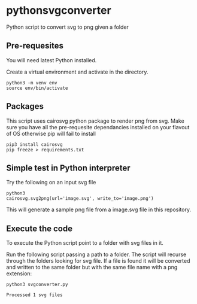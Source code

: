 # pythonsvgconverter

Python script to convert svg to png given a folder

## Pre-requesites

You will need latest Python installed.

Create a virtual environment and activate in the directory.

```
python3 -m venv env
source env/bin/activate
```

## Packages

This script uses cairosvg python package to render png from svg.
Make sure you have all the pre-requesite dependancies installed on
your flavout of OS otherwise pip will fail to install

```
pip3 install cairosvg
pip freeze > requirements.txt
```

## Simple test in Python interpreter

Try the following on an input svg file

```
python3
cairosvg.svg2png(url='image.svg', write_to='image.png')
```

This will generate a sample png file from a image.svg file in this repository.

## Execute the code

To execute the Python script point to a folder with svg files in it.

Run the following script passing a path to a folder. The script will recurse
through the folders looking for svg file. If a file is found it will be converted and written to the same folder but with the same file name with a png extension:


```
python3 svgconverter.py

Processed 1 svg files
```
